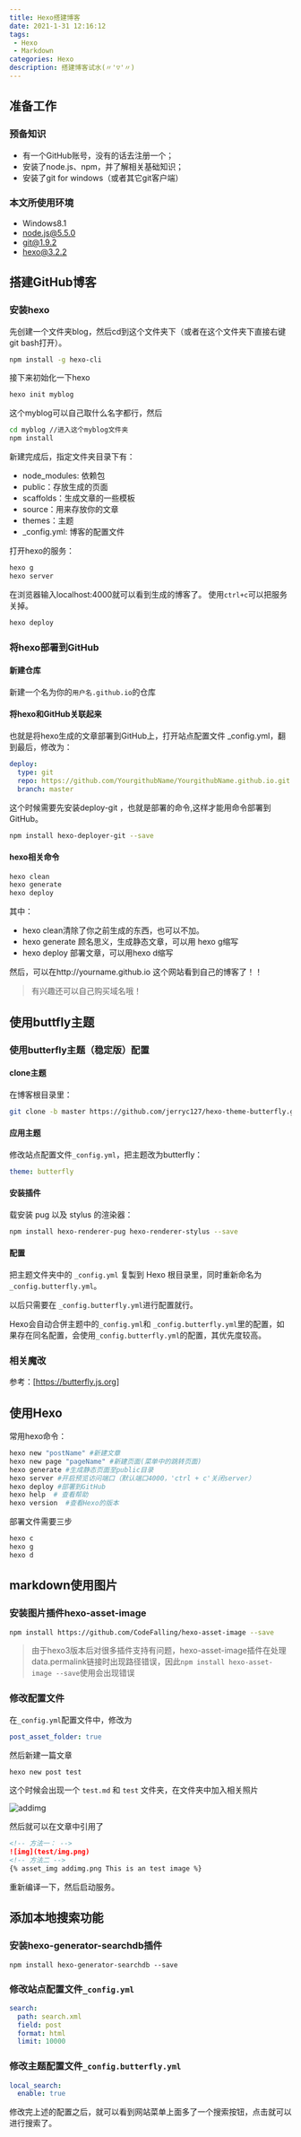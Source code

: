 ```yaml
---
title: Hexo搭建博客
date: 2021-1-31 12:16:12
tags:
 - Hexo
 - Markdown
categories: Hexo
description: 搭建博客试水(〃'▽'〃)
---
```


## 准备工作

### 预备知识

- 有一个GitHub账号，没有的话去注册一个；
- 安装了node.js、npm，并了解相关基础知识；
- 安装了git for windows（或者其它git客户端）

### 本文所使用环境

- Windows8.1
- node.js@5.5.0
- git@1.9.2
- hexo@3.2.2

## 搭建GitHub博客

### 安装hexo

先创建一个文件夹blog，然后cd到这个文件夹下（或者在这个文件夹下直接右键git bash打开）。
``` bash
npm install -g hexo-cli
```

接下来初始化一下hexo
``` bash
hexo init myblog
```

这个myblog可以自己取什么名字都行，然后
``` bash
cd myblog //进入这个myblog文件夹
npm install
```

新建完成后，指定文件夹目录下有：

- node_modules: 依赖包
- public：存放生成的页面
- scaffolds：生成文章的一些模板
- source：用来存放你的文章
- themes：主题
- _config.yml: 博客的配置文件

打开hexo的服务：

``` bash
hexo g
hexo server
```
在浏览器输入localhost:4000就可以看到生成的博客了。
使用`ctrl+c`可以把服务关掉。

``` bash
hexo deploy
```
### 将hexo部署到GitHub

#### 新建仓库
新建一个名为你的`用户名.github.io`的仓库

#### 将hexo和GitHub关联起来
也就是将hexo生成的文章部署到GitHub上，打开站点配置文件 _config.yml，翻到最后，修改为：
``` yaml
deploy:
  type: git
  repo: https://github.com/YourgithubName/YourgithubName.github.io.git
  branch: master
```

这个时候需要先安装deploy-git ，也就是部署的命令,这样才能用命令部署到GitHub。
``` bash
npm install hexo-deployer-git --save
```

#### hexo相关命令
``` bash
hexo clean
hexo generate
hexo deploy
```

其中：
- hexo clean清除了你之前生成的东西，也可以不加。
- hexo generate 顾名思义，生成静态文章，可以用 hexo g缩写
- hexo deploy 部署文章，可以用hexo d缩写

然后，可以在http://yourname.github.io 这个网站看到自己的博客了！！

> 有兴趣还可以自己购买域名哦！

## 使用buttfly主题
### 使用butterfly主题（稳定版）配置
#### clone主题
在博客根目录里：
``` bash
git clone -b master https://github.com/jerryc127/hexo-theme-butterfly.git themes/butterfly
```
#### 应用主题
修改站点配置文件`_config.yml`，把主题改为butterfly：
``` yaml
theme: butterfly
```
#### 安装插件
载安装 pug 以及 stylus 的渲染器：
``` bash
npm install hexo-renderer-pug hexo-renderer-stylus --save
```

#### 配置
把主题文件夹中的 `_config.yml` 复製到 Hexo 根目录里，同时重新命名为 `_config.butterfly.yml`。

以后只需要在 `_config.butterfly.yml`进行配置就行。

Hexo会自动合併主题中的`_config.yml`和 `_config.butterfly.yml`里的配置，如果存在同名配置，会使用`_config.butterfly.yml`的配置，其优先度较高。

### 相关魔改
参考：[https://butterfly.js.org]

## 使用Hexo
常用hexo命令：
``` bash
hexo new "postName" #新建文章
hexo new page "pageName" #新建页面(菜单中的跳转页面)
hexo generate #生成静态页面至public目录
hexo server #开启预览访问端口（默认端口4000，'ctrl + c'关闭server）
hexo deploy #部署到GitHub
hexo help  # 查看帮助
hexo version  #查看Hexo的版本
```

部署文件需要三步
``` bash
hexo c
hexo g
hexo d
```
## markdown使用图片
### 安装图片插件hexo-asset-image
``` bash
npm install https://github.com/CodeFalling/hexo-asset-image --save
```
> 由于hexo3版本后对很多插件支持有问题，hexo-asset-image插件在处理data.permalink链接时出现路径错误，因此`npm install hexo-asset-image --save`使用会出现错误
### 修改配置文件
在`_config.yml`配置文件中，修改为 
``` yaml
post_asset_folder: true
```
然后新建一篇文章
``` bash
hexo new post test
```
这个时候会出现一个 `test.md` 和 `test` 文件夹，在文件夹中加入相关照片

![addimg](build-blog/addimg.png)

然后就可以在文章中引用了

``` md
<!-- 方法一： -->
![img](test/img.png)
<!-- 方法二 -->
{% asset_img addimg.png This is an test image %}
```

重新编译一下，然后启动服务。

## 添加本地搜索功能
### 安装hexo-generator-searchdb插件
```shell
npm install hexo-generator-searchdb --save
```
### 修改站点配置文件`_config.yml`
```yaml
search:
  path: search.xml
  field: post
  format: html
  limit: 10000
```
### 修改主题配置文件`_config.butterfly.yml`
```yaml
local_search:
  enable: true
```
修改完上述的配置之后，就可以看到网站菜单上面多了一个搜索按钮，点击就可以进行搜索了。
